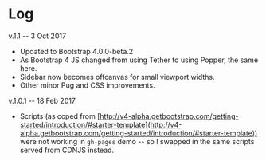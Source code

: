 # Log

v.1.1 -- 3 Oct 2017

* Updated to Bootstrap 4.0.0-beta.2
* As Bootstrap 4 JS changed from using Tether to using Popper, the same here.
* Sidebar now becomes offcanvas for small viewport widths.
* Other minor Pug and CSS improvements.

v.1.0.1 -- 18 Feb 2017

* Scripts (as coped from [http://v4-alpha.getbootstrap.com/getting-started/introduction/#starter-template](http://v4-alpha.getbootstrap.com/getting-started/introduction/#starter-template)) were not working in `gh-pages` demo -- so I swapped in the same scripts served from CDNJS instead.
